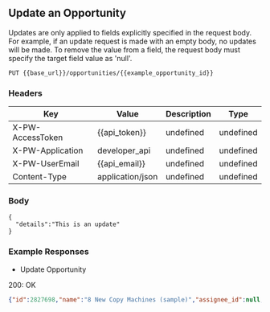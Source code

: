 ## Update an Opportunity

Updates are only applied to fields explicitly specified in the request body. For example, if an update request is made with an empty body, no updates will be made. To remove the value from a field, the request body must specify the target field value as 'null'.

```PUT {{base_url}}/opportunities/{{example_opportunity_id}}```

### Headers

Key | Value | Description | Type
--- | --- | --- | ---
X-PW-AccessToken | {{api_token}} | undefined | undefined
X-PW-Application | developer_api | undefined | undefined
X-PW-UserEmail | {{api_email}} | undefined | undefined
Content-Type | application/json | undefined | undefined
### Body

```
{
  "details":"This is an update"
}
```
### Example Responses

- Update Opportunity

200: OK
```json
{"id":2827698,"name":"8 New Copy Machines (sample)","assignee_id":null,"close_date":"1/23/2017","company_id":9607580,"company_name":"Dunder Mifflin (sample)","customer_source_id":331241,"details":"This is an update","loss_reason_id":null,"pipeline_id":213214,"pipeline_stage_id":987790,"primary_contact_id":null,"priority":"None","status":"Open","tags":[],"interaction_count":0,"monetary_value":250000,"win_probability":5,"date_created":1483988829,"date_modified":1496776255,"custom_fields":[{"custom_field_definition_id":100764,"value":null},{"custom_field_definition_id":103481,"value":null}]}
```